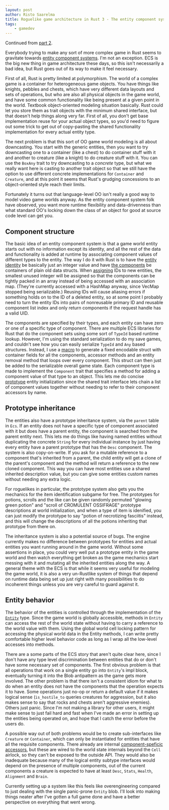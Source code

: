 ```yaml
---
layout: post
author: Risto Saarelma
title: Roguelike game architecture in Rust 3 - The entity component system
tags:
    - gamedev
---
```


Continued from [part 2](../Roguelike-architecture-in-Rust-2).

Everybody trying to make any sort of more complex game in Rust seems
to gravitate towards [entity component systems][gamedev-ecs]. I'm
not an exception. ECS is the big new thing in game architecture
these days, so this isn't necessarily a bad idea, but Rust goes out
of its way to make it feel necessary.

First of all, Rust is pretty limited at polymorphism. The world of a
complex game is a container for heterogeneous game objects. You have
things like knights, pebbles and chests, which have very different
data layouts and sets of operations, but who are also all physical
objects in the game world, and have some common functionality like
being present at a given point in the world. Textbook
object-oriented modeling situation basically. Rust could let you
store them as trait objects with the minimum shared interface, but
that doesn't help things along very far. First of all, you don't get
base implementation reuse for your actual object types, so you'd
need to figure out some trick to get out of copy-pasting the shared
functionality implementation for every actual entity type.

The next problem is that this sort of OO game world modeling is all
about downcasting. You start with the generic entities, then you
want to try downcasting one to a container (like a chest) to do
container stuff with it and another to creature (like a knight) to
do creature stuff with it. You can use the `BoxAny` trait to
try downcasting to a *concrete* type, but what we really want here
is casting to another trait object so that we still have the option
to use different concrete implementations for `Container` and
`Creature`, and at this point it seems that Rust's grudging
concessions to an object-oriented style reach their limits.

Fortunately it turns out that language-level OO isn't really a good
way to model video game worlds anyway. As the entity component
system folk have observed, you want more runtime flexibility and
data-drivenness than what standard OO's locking down the class of an
object for good at source code level can get you.

## Component structure

The basic idea of an entity component system is that a game world
entity starts out with no information except its identity, and all
the rest of the data and functionality is added at runtime by
associating component values of different types to the entity. The
way I do it with Rust is to have the [entity identity][entity] be
basically just an integer value and have [the
components][components] be containers of plain old data structs.
When [assigning][ecs] IDs to new entities, the smallest unused
integer will be assigned so that the components can be tightly
packed in an array instead of being accessed with an association
map. (They're currently accessed with a HashMap anyway, since VecMap
stopped being serializable.) Reusing IDs will cause aliasing errors
if something holds on to the ID of a deleted entity, so at some
point I probably need to turn the entity IDs into pairs of
nonreusable primary ID and reusable component list index and only
return components if the request handle has a valid UID.

The components are specified by their types, and each entity can
have zero or one of a specific type of component. There are multiple
ECS libraries for Rust that do the component sets using some sort of
`TypeId` based runtime lookup. However, I'm using the standard
serialization to do my save games, and couldn't see how you can
easily serialize `TypeId` and `Any` based structures. Instead, I use
a [macro][comp_macro] to generate a fixed encodable struct with
container fields for all the components, accessor methods and an
entity removal method that loops over every component. This struct
can then just be added to the serializable overall game state. Each
component type is made to implement the `Component` trait that
specifies a method for adding a component value of that type to an
object. This lets me do concise [prototype][prototypes] entity
initialization since the shared trait interface lets chain a list of
component values together without needing to refer to their
component accessors by name.

## Prototype inheritance

The entities also have a prototype inheritance system, via the
`parent` table in `Ecs`. If an entity does not have a specific type
of component associated with it but does have a parent entity, the
component is searched from the parent entity next. This lets me do
things like having named entities without duplicating the concrete
`String` for every individual instance by just having every entity
have a parent prototype that has the `Desc` component. The system is
also copy-on-write. If you ask for a mutable reference to a
component that's inherited from a parent, the child entity will
get a clone of the parent's component and the method will return a
reference to the new cloned component. This way you can have most
entities use a shared inherited description value, but you can give
some entities custom names without needing any extra logic.

For roguelikes in particular, the prototype system also gets you the
mechanics for the item identification subgame for free. The
prototypes for potions, scrolls and the like can be given randomly
permuted "glowing green potion" and "scroll of CROMULENT OSSIFRAGE"
prototype descriptions at world initialization, and when a type of
item is idenified, you can just modify the prototype to say "potion
of necrotizing fasciitis" instead, and this will change the
descriptions of all the potions inheriting that prototype from there
on.

The inheritance system is also a potential source of bugs. The
engine currently makes no difference between prototypes for entities
and actual entities you want running around in the game world.
Without some assertions in place, you could very well put a
prototype entity in the game world and then watch everything get
broken as the game mechanics start messing with it and mutating all
the inherited entities along the way. A general theme with the ECS
is that while it seems very useful for modeling the game world, it
is also a very un-Rustlike system of things that depend on runtime
data being set up just right with many possibilities to do
incoherent things unless you are very careful to guard against it.

## Entity behavior

The behavior of the entities is controlled through the
implementation of the [`Entity`][entity] type. Since the game world
is globally accessible, methods in `Entity` can access the rest of
the world state without having to carry a reference to the world
value with them. Using the global world cell locking pattern for
accessing the physical world data in the Entity methods, I can write
pretty comfortable higher level behavior code as long as I wrap all
the low-level accesses into methods.

There are a some parts of the ECS story that aren't quite clear
here, since I don't have any type level discrimination between
entities that do or don't have some necessary set of components. The
first obvious problem is that all operations that work on a single
entity go into `Entity`'s impl block, eventually turning it into the
Blob antipattern as the game gets more involved. The other problem
is that there isn't a consistent idiom for what to do when an entity
does not have the components that the operation expects it to have.
Some operations just no-op or return a default value if it makes
logical sense (`is_hostile_to` queries creatures for aggression, but
it also makes sense to say that rocks and chests aren't aggressive
enemies). Others just panic. Since I'm not making a library for
other users, it might make sense to just fail hard and fast when
I've made an error in setting up the entities being operated on, and
hope that I catch the error before the users do.

A possible way out of both problems would be to create
sub-interfaces like `Creature` or `Container`, which can only be
instantiated for entities that have all the requisite components.
There already are internal [component-speficic
accessors][component_ref], but these are wired to the world state
internals beyond the `Cell` airlock, so they can't be exposed to the
outside API. They would also be inadequate because many of the logical
entity subtype interfaces would depend on the presence of multiple
components, out of the current components a creature is expected to
have at least `Desc`, `Stats`, `Health`, `Alignment` and `Brain`.

Currently setting up a system like this feels like overengineering
compared to just dealing with the single panic-prone `Entity` blob.
I'll look into making things neater after I've gotten a full game
done and have a better perspective on everything that went wrong.

[gamedev-ecs]: http://stackoverflow.com/questions/1901251/component-based-game-engine-design
[entity]: https://github.com/rsaarelm/magog/blob/2365d6f4e5a318a28875d254ba2d5821ffc4e296/world/src/entity.rs
[components]: https://github.com/rsaarelm/magog/blob/2365d6f4e5a318a28875d254ba2d5821ffc4e296/world/src/components.rs
[ecs]: https://github.com/rsaarelm/magog/blob/2365d6f4e5a318a28875d254ba2d5821ffc4e296/world/src/ecs.rs
[comp_macro]: https://github.com/rsaarelm/magog/blob/2365d6f4e5a318a28875d254ba2d5821ffc4e296/world/src/ecs.rs#L111
[prototypes]: https://github.com/rsaarelm/magog/blob/2365d6f4e5a318a28875d254ba2d5821ffc4e296/world/src/prototype.rs
[component_ref]: https://github.com/rsaarelm/magog/blob/2365d6f4e5a318a28875d254ba2d5821ffc4e296/world/src/component_ref.rs
